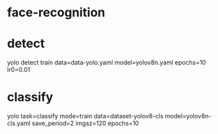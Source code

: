 # face-recognition

# detect

yolo detect train data=data-yolo.yaml model=yolov8n.yaml epochs=10 lr0=0.01

# classify

yolo task=classify mode=train data=dataset-yolov8-cls model=yolov8n-cls.yaml save_period=2 imgsz=120 epochs=10
